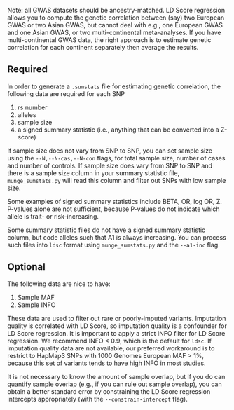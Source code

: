 Note: all GWAS datasets should be ancestry-matched. LD Score regression allows you to compute the genetic correlation between (say) two European GWAS or two Asian GWAS, but cannot deal with e.g., one European GWAS and one Asian GWAS, or two multi-continental meta-analyses. If you have multi-continental GWAS data, the right approach is to estimate genetic correlation for each continent separately then average the results.

## Required

In order to generate a `.sumstats` file for estimating genetic correlation, the following data are required for each SNP

1. rs number
2. alleles
3. sample size
4. a signed summary statistic (i.e., anything that can be converted into a Z-score)

If sample size does not vary from SNP to SNP, you can set sample size using the `--N,--N-cas,--N-con` flags, for total sample size, number of cases and number of controls. If sample size does vary from SNP to SNP and there is a sample size column in your summary statistic file, `munge_sumstats.py` will read this column and filter out SNPs with low sample size.

Some examples of signed summary statistics include BETA, OR, log OR, Z. P-values alone are not sufficient, because P-values do not indicate which allele is trait- or risk-increasing.

Some summary statistic files do not have a signed summary statistic column, but code alleles such that A1 is always increasing. You can process such files into `ldsc` format using `munge_sumstats.py` and the `--a1-inc` flag.

## Optional

The following data are nice to have:

1. Sample MAF
2. Sample INFO

These data are used to filter out rare or poorly-imputed variants. Imputation quality is correlated with LD Score, so imputation quality is a confounder for LD Score regression. It is important to apply a strict INFO filter for LD Score regression. We recommend INFO < 0.9, which is the default for `ldsc`. If imputation quality data are not available, our preferred workaround is to restrict to HapMap3 SNPs with 1000 Genomes European MAF > 1%, because this set of variants tends to have high INFO in most studies.

It is not necessary to know the amount of sample overlap, but if you do can quantify sample overlap (e.g., if you can rule out sample overlap), you can obtain a better standard error by constraining the LD Score regression intercepts appropriately (with the `--constrain-intercept` flag).
